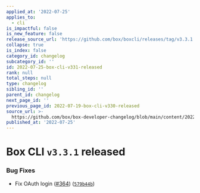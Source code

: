 ```yaml
---
applied_at: '2022-07-25'
applies_to:
  - cli
is_impactful: false
is_new_feature: false
release_source_url: 'https://github.com/box/boxcli/releases/tag/v3.3.1'
collapse: true
is_index: false
category_id: changelog
subcategory_id: ''
id: 2022-07-25-box-cli-v331-released
rank: null
total_steps: null
type: changelog
sibling_id: ''
parent_id: changelog
next_page_id: ''
previous_page_id: 2022-07-19-box-cli-v330-released
source_url: >-
  https://github.com/box/box-developer-changelog/blob/main/content/2022/07-25-box-cli-v331-released.md
published_at: '2022-07-25'
---
```

# Box CLI `v3.3.1` released

### Bug Fixes

* Fix OAuth login ([#364][1]) ([`579b44b`][2])

[1]: https://github.com/box/boxcli/issues/364

[2]: https://github.com/box/boxcli/commit/579b44b83c60f6568c98cb5f1417effbac26c58c